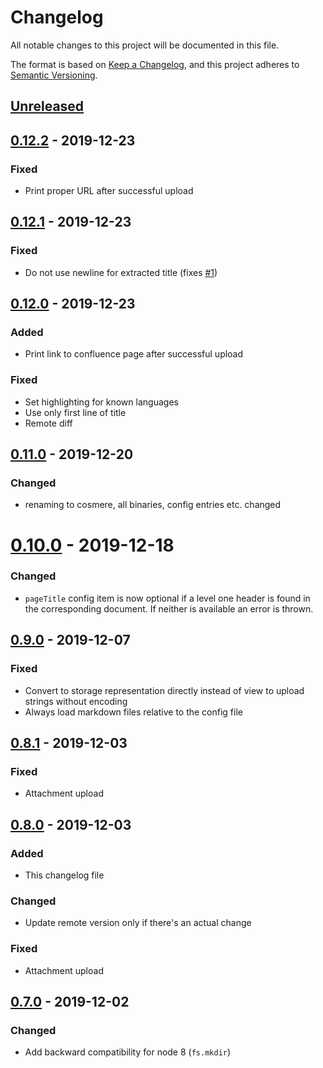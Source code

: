 # Changelog
All notable changes to this project will be documented in this file.

The format is based on [Keep a Changelog](https://keepachangelog.com/en/1.0.0/),
and this project adheres to [Semantic Versioning](https://semver.org/spec/v2.0.0.html).

## [Unreleased]

## [0.12.2] - 2019-12-23
### Fixed
- Print proper URL after successful upload


## [0.12.1] - 2019-12-23
### Fixed
- Do not use newline for extracted title (fixes [#1](https://github.com/mihaeu/cosmere/issues/1))

## [0.12.0] - 2019-12-23
### Added
- Print link to confluence page after successful upload

### Fixed
- Set highlighting for known languages
- Use only first line of title
- Remote diff

## [0.11.0] - 2019-12-20
### Changed
- renaming to cosmere, all binaries, config entries etc. changed

# [0.10.0] - 2019-12-18
### Changed
- `pageTitle` config item is now optional if a level one header is found in the corresponding document. If neither is available an error is thrown.

## [0.9.0] - 2019-12-07
### Fixed
- Convert to storage representation directly instead of view to upload strings without encoding
- Always load markdown files relative to the config file

## [0.8.1] - 2019-12-03
### Fixed
- Attachment upload

## [0.8.0] - 2019-12-03
### Added
- This changelog file

### Changed
- Update remote version only if there's an actual change

### Fixed
- Attachment upload

## [0.7.0] - 2019-12-02
### Changed
- Add backward compatibility for node 8 (`fs.mkdir`)

[Unreleased]: https://github.com/mihaeu/md2confluence/compare/0.12.2...HEAD
[0.12.2]: https://github.com/mihaeu/md2confluence/compare/0.12.1...0.12.2
[0.12.1]: https://github.com/mihaeu/md2confluence/compare/0.12.0...0.12.1
[0.12.0]: https://github.com/mihaeu/md2confluence/compare/0.11.0...0.12.0
[0.11.0]: https://github.com/mihaeu/md2confluence/compare/0.10.0...0.11.0
[0.10.0]: https://github.com/mihaeu/md2confluence/compare/0.9.0...0.10.0
[0.9.0]: https://github.com/mihaeu/md2confluence/compare/0.8.1...0.9.0
[0.8.1]: https://github.com/mihaeu/md2confluence/compare/0.8.0...0.8.1
[0.8.0]: https://github.com/mihaeu/md2confluence/compare/0.7.0...0.8.0
[0.7.0]: https://github.com/mihaeu/md2confluence/releases/tag/0.7.0
